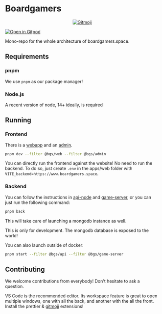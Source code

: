 # Boardgamers

<p align="center">
	<a href="https://gitmoji.dev">
		<img src="https://img.shields.io/badge/gitmoji-%20😜%20😍-FFDD67.svg?style=flat-square"
			 alt="Gitmoji">
	</a>
</p>

[![Open in Gitpod](https://gitpod.io/button/open-in-gitpod.svg)](https://gitpod.io/#https://github.com/boardgamers/boardgamers-mono)

Mono-repo for the whole architecture of boardgamers.space.

<!-- With `pijul` as the versioning system, you can clone / update only select folders. This is perfect
if you only want to run the game server, etc. -->

## Requirements

<!--
### pijul

We use `pijul` as our versioning system. It's really cool for monorepos! It's experimental though, so it's easier to install on linux or WSL.

-->

### pnpm

We use `pnpm` as our package manager!

### Node.js

A recent version of node, 14+ ideally, is required

## Running

### Frontend

There is a [webapp](./apps/web/README.md) and an [admin](./apps/admin/README.md).

```bash
pnpm dev --filter @bgs/web --filter @bgs/admin
```

You can directly run the frontend against the website! No need to run the backend. To do so, just create `.env` in the apps/web folder with `VITE_backend=https://www.boardgamers.space`.

### Backend

You can follow the instructions in [api-node](./apps/api/README.md) and [game-server](./apps/game-server/README.md), or you can just run the following command:

```bash
pnpm back
```

This will take care of launching a mongodb instance as well.

This is only for development. The mongodb database is exposed to the world!

You can also launch outside of docker:

```bash
pnpm start --filter @bgs/api --filter @bgs/game-server
```

## Contributing

We welcome contributions from everybody! Don't hesitate to ask a question.

VS Code is the recommended editor. Its workspace feature is great to open multiple windows, one with all the back, and another with the all the front.
Install the prettier & [gitmoji](https://github.com/carloscuesta/gitmoji) extensions!

